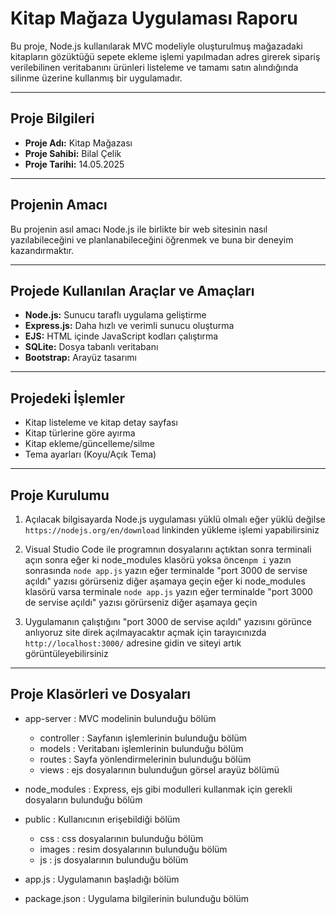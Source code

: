 # Kitap Mağaza Uygulaması Raporu

Bu proje, Node.js kullanılarak MVC modeliyle oluşturulmuş mağazadaki kitapların gözüktüğü sepete ekleme işlemi yapılmadan adres girerek sipariş verilebilinen veritabanını ürünleri listeleme ve tamamı satın alındığında silinme üzerine kullanmış bir uygulamadır.

---

## Proje Bilgileri

- **Proje Adı:** Kitap Mağazası
- **Proje Sahibi:** Bilal Çelik
- **Proje Tarihi:** 14.05.2025

---

## Projenin Amacı

Bu projenin asıl amacı Node.js ile birlikte bir web sitesinin nasıl yazılabileceğini ve planlanabileceğini öğrenmek ve buna bir deneyim kazandırmaktır.

---

## Projede Kullanılan Araçlar ve Amaçları

- **Node.js:** Sunucu taraflı uygulama geliştirme
- **Express.js:** Daha hızlı ve verimli sunucu oluşturma
- **EJS:** HTML içinde JavaScript kodları çalıştırma
- **SQLite:** Dosya tabanlı veritabanı
- **Bootstrap:** Arayüz tasarımı

---

## Projedeki İşlemler

- Kitap listeleme ve kitap detay sayfası
- Kitap türlerine göre ayırma
- Kitap ekleme/güncelleme/silme
- Tema ayarları (Koyu/Açık Tema)

---

## Proje Kurulumu

1. Açılacak bilgisayarda Node.js uygulaması yüklü olmalı eğer yüklü değilse `https://nodejs.org/en/download` linkinden yükleme işlemi yapabilirsiniz

2. Visual Studio Code ile programnın dosyalarını açtıktan sonra terminali açın sonra
   eğer ki node_modules klasörü yoksa
   önce`npm i` yazın sonrasında `node app.js` yazın eğer terminalde "port 3000 de servise açıldı" yazısı görürseniz diğer aşamaya geçin
   eğer ki node_modules klasörü varsa
   terminale `node app.js` yazın eğer terminalde "port 3000 de servise açıldı" yazısı görürseniz diğer aşamaya geçin

3. Uygulamanın çalıştığını "port 3000 de servise açıldı" yazısını görünce anlıyoruz site direk açılmayacaktır açmak için
   tarayıcınızda `http://localhost:3000/` adresine gidin ve siteyi artık görüntüleyebilirsiniz

---

## Proje Klasörleri ve Dosyaları

- app-server : MVC modelinin bulunduğu bölüm

  - controller : Sayfanın işlemlerinin bulunduğu bölüm
  - models : Veritabanı işlemlerinin bulunduğu bölüm
  - routes : Sayfa yönlendirmelerinin bulunduğu bölüm
  - views : ejs dosyalarının bulunduğun görsel arayüz bölümü

- node_modules : Express, ejs gibi modulleri kullanmak için gerekli dosyaların bulunduğu bölüm

- public : Kullanıcının erişebildiği bölüm

  - css : css dosyalarının bulunduğu bölüm
  - images : resim dosyalarının bulunduğu bölüm
  - js : js dosyalarının bulunduğu bölüm

- app.js : Uygulamanın başladığı bölüm
- package.json : Uygulama bilgilerinin bulunduğu bölüm
